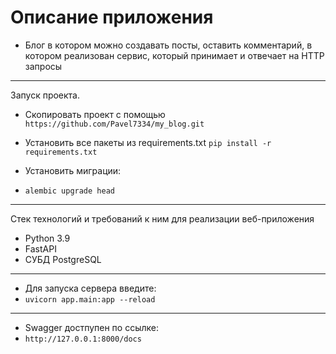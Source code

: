# Описание приложения
- Блог в котором можно создавать посты, оставить комментарий, в котором реализован сервис, который принимает и отвечает на HTTP запросы
---
Запуск проекта.
 - Скопировать проект с помощью ``` https://github.com/Pavel7334/my_blog.git ```
 - Установить все пакеты из requirements.txt ``` pip install -r requirements.txt ```
 
 - Установить миграции:
 - ``` alembic upgrade head ```
---
Стек технологий и требований к ним для реализации веб-приложения

- Python 3.9
- FastAPI
- СУБД PostgreSQL
---
- Для запуска сервера введите:
- ```uvicorn app.main:app --reload```
- ---
- Swagger достпупен по ссылке:
- ```http://127.0.0.1:8000/docs```
